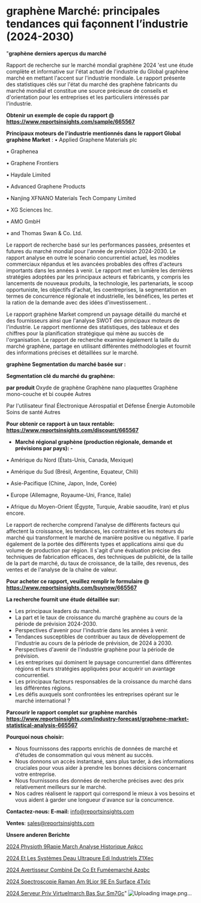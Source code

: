 # graphène Marché: principales tendances qui façonnent l’industrie (2024-2030)

"<strong>graphène derniers aperçus du marché</strong>

Rapport de recherche sur le marché mondial graphène 2024 'est une étude complète et informative sur l'état actuel de l'industrie du Global graphène marché en mettant l'accent sur l'industrie mondiale. Le rapport présente des statistiques clés sur l'état du marché des graphène fabricants du marché mondial et constitue une source précieuse de conseils et d'orientation pour les entreprises et les particuliers intéressés par l'industrie.

<strong>Obtenir un exemple de copie du rapport @ <a href=https://www.reportsinsights.com/sample/665567>https://www.reportsinsights.com/sample/665567</a></strong>

<strong>Principaux moteurs de l'industrie mentionnés dans le rapport Global graphène Market</strong> :
• Applied Graphene Materials plc

• Graphenea

• Graphene Frontiers

• Haydale Limited

• Advanced Graphene Products

• Nanjing XFNANO Materials Tech Company Limited

• XG Sciences Inc.

• AMO GmbH

• and Thomas Swan & Co. Ltd.

Le rapport de recherche basé sur les performances passées, présentes et futures du marché mondial pour l'année de prévision 2024-2030. Le rapport analyse en outre le scénario concurrentiel actuel, les modèles commerciaux répandus et les avancées probables des offres d'acteurs importants dans les années à venir. Le rapport met en lumière les dernières stratégies adoptées par les principaux acteurs et fabricants, y compris les lancements de nouveaux produits, la technologie, les partenariats, le scoop opportuniste, les objectifs d'achat, les coentreprises, la segmentation en termes de concurrence régionale et industrielle, les bénéfices, les pertes et la ration de la demande avec des idées d'investissement. .

Le rapport graphène Market comprend un paysage détaillé du marché et des fournisseurs ainsi que l'analyse SWOT des principaux moteurs de l'industrie. Le rapport mentionne des statistiques, des tableaux et des chiffres pour la planification stratégique qui mène au succès de l'organisation. Le rapport de recherche examine également la taille du marché graphène, partage en utilisant différentes méthodologies et fournit des informations précises et détaillées sur le marché.

<strong>graphène Segmentation du marché basée sur :</strong>

<strong> Segmentation clé du marché du graphène: </strong>

<strong> par produit </strong>
Oxyde de graphène
Graphène nano plaquettes
Graphène mono-couche et bi coupée
Autres

Par l'utilisateur final
Électronique
Aérospatial et Défense
Énergie
Automobile
Soins de santé
Autres

<strong>Pour obtenir ce rapport à un taux rentable: <a href=https://www.reportsinsights.com/discount/665567>https://www.reportsinsights.com/discount/665567</a></strong>
<ul>
  <li><strong>Marché régional graphène (production régionale, demande et prévisions par pays): -</strong></li>
</ul>
• Amérique du Nord (États-Unis, Canada, Mexique)

• Amérique du Sud (Brésil, Argentine, Equateur, Chili)

• Asie-Pacifique (Chine, Japon, Inde, Corée)

• Europe (Allemagne, Royaume-Uni, France, Italie)

• Afrique du Moyen-Orient (Égypte, Turquie, Arabie saoudite, Iran) et plus encore.

Le rapport de recherche comprend l’analyse de différents facteurs qui affectent la croissance, les tendances, les contraintes et les moteurs du marché qui transforment le marché de manière positive ou négative. Il parle également de la portée des différents types et applications ainsi que du volume de production par région. Il s'agit d'une évaluation précise des techniques de fabrication efficaces, des techniques de publicité, de la taille de la part de marché, du taux de croissance, de la taille, des revenus, des ventes et de l'analyse de la chaîne de valeur.

<strong>Pour acheter ce rapport, veuillez remplir le formulaire @   <a href=https://www.reportsinsights.com/buynow/665567>https://www.reportsinsights.com/buynow/665567</a></strong>

<strong>La recherche fournit une étude détaillée sur:</strong>
<ul>
  <li>Les principaux leaders du marché.</li>
  <li>La part et le taux de croissance du marché graphène au cours de la période de prévision 2024-2030.</li>
  <li>Perspectives d'avenir pour l'industrie dans les années à venir.</li>
  <li>Tendances susceptibles de contribuer au taux de développement de l'industrie au cours de la période de prévision, de 2024 à 2030.</li>
  <li>Perspectives d'avenir de l'industrie graphène pour la période de prévision.</li>
  <li>Les entreprises qui dominent le paysage concurrentiel dans différentes régions et leurs stratégies appliquées pour acquérir un avantage concurrentiel.</li>
  <li>Les principaux facteurs responsables de la croissance du marché dans les différentes régions.</li>
  <li>Les défis auxquels sont confrontées les entreprises opérant sur le marché international ?</li>
</ul>

<strong>Parcourir le rapport complet sur graphène marchés <a href=https://www.reportsinsights.com/industry-forecast/graphene-market-statistical-analysis-665567>https://www.reportsinsights.com/industry-forecast/graphene-market-statistical-analysis-665567</a></strong>

<strong>Pourquoi nous choisir:</strong>
<ul>
  <li>Nous fournissons des rapports enrichis de données de marché et d'études de consommation qui vous mènent au succès.</li>
  <li>Nous donnons un accès instantané, sans plus tarder, à des informations cruciales pour vous aider à prendre les bonnes décisions concernant votre entreprise.</li>
  <li>Nous fournissons des données de recherche précises avec des prix relativement meilleurs sur le marché.</li>
  <li>Nos cadres réalisent le rapport qui correspond le mieux à vos besoins et vous aident à garder une longueur d'avance sur la concurrence.</li>
</ul>
<strong>Contactez-nous:
</strong><strong>E-mail:</strong> <a href=mailto:info@reportsinsights.com>info@reportsinsights.com</a>

<strong>Ventes</strong>: <a href=mailto:sales@reportsinsights.com>sales@reportsinsights.com</a>

<strong>Unsere anderen Berichte</strong>

<a href=https://www.linkedin.com/pulse/2024-physioth%C3%A9rapie-march%C3%A9-analyse-historique-apkcc/>2024 Physioth 9Rapie March Analyse Historique Apkcc</a>

<a href=https://www.linkedin.com/pulse/2024-et-les-systèmes-deau-ultrapure-edi-industriels-z1xec/>2024 Et Les Systèmes Deau Ultrapure Edi Industriels Z1Xec</a>

<a href=https://www.linkedin.com/pulse/2024-avertisseur-combiné-de-co-et-fuméemarché-azqbc/>2024 Avertisseur Combiné De Co Et Fuméemarché Azqbc</a>

<a href=https://www.linkedin.com/pulse/2024-spectroscopie-raman-am%C3%A9lior%C3%A9e-en-surface-4txlc/>2024 Spectroscopie Raman Am 9Lior 9E En Surface 4Txlc</a>

<a href=https://www.linkedin.com/pulse/2024-serveur-priv%C3%A9-virtuelmarch%C3%A9-bas%C3%A9-sur-sm7gc/>2024 Serveur Priv Virtuelmarch Bas Sur Sm7Gc</a>"
![Uploading image.png…]()
